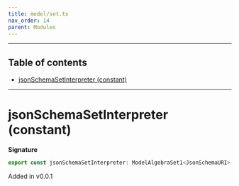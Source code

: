 ```yaml
---
title: model/set.ts
nav_order: 14
parent: Modules
---
```


---

<h2 class="text-delta">Table of contents</h2>

- [jsonSchemaSetInterpreter (constant)](#jsonschemasetinterpreter-constant)

---

# jsonSchemaSetInterpreter (constant)

**Signature**

```ts
export const jsonSchemaSetInterpreter: ModelAlgebraSet1<JsonSchemaURI> = ...
```

Added in v0.0.1
